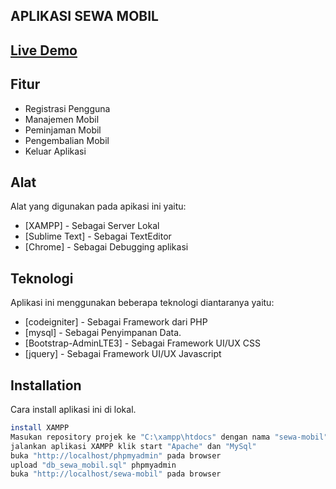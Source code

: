 
## APLIKASI SEWA MOBIL

## [Live Demo](https://arthajaya.web.id/sewa-mobil)
## Fitur

- Registrasi Pengguna
- Manajemen Mobil
- Peminjaman Mobil
- Pengembalian Mobil
- Keluar Aplikasi

## Alat

Alat yang digunakan pada apikasi ini yaitu:
- [XAMPP] - Sebagai Server Lokal
- [Sublime Text] - Sebagai TextEditor
- [Chrome] - Sebagai Debugging aplikasi

## Teknologi


Aplikasi ini menggunakan beberapa teknologi diantaranya yaitu:

- [codeigniter] - Sebagai Framework dari PHP
- [mysql] - Sebagai Penyimpanan Data.
- [Bootstrap-AdminLTE3] - Sebagai Framework UI/UX CSS
- [jquery] - Sebagai Framework UI/UX Javascript

## Installation

Cara install aplikasi ini di lokal.

```sh
install XAMPP
Masukan repository projek ke "C:\xampp\htdocs" dengan nama "sewa-mobil"
jalankan aplikasi XAMPP klik start "Apache" dan "MySql" 
buka "http://localhost/phpmyadmin" pada browser
upload "db_sewa_mobil.sql" phpmyadmin
buka "http://localhost/sewa-mobil" pada browser 
```


